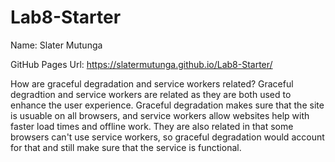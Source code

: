 # Lab8-Starter
Name: Slater Mutunga

GitHub Pages Url: https://slatermutunga.github.io/Lab8-Starter/

How are graceful degradation and service workers related?
Graceful degradtion and service workers are related as they are both used to enhance the user experience. Graceful degradation
makes sure that the site is usuable on all browsers, and service workers allow websites help with faster load times and offline
work. They are also related in that some browsers can't use service workers, so graceful degradation would account for that
and still make sure that the service is functional.